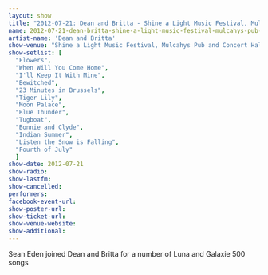 ```yaml
---
layout: show
title: "2012-07-21: Dean and Britta - Shine a Light Music Festival, Mulcahys Pub and Concert Hall Wantagh, NY, USA"
name: 2012-07-21-dean-britta-shine-a-light-music-festival-mulcahys-pub-and-concert-hall-wantagh-ny-usa
artist-name: 'Dean and Britta'
show-venue: "Shine a Light Music Festival, Mulcahys Pub and Concert Hall Wantagh, NY, USA"
show-setlist: [
  "Flowers",
  "When Will You Come Home",
  "I'll Keep It With Mine",
  "Bewitched",
  "23 Minutes in Brussels",
  "Tiger Lily",
  "Moon Palace",
  "Blue Thunder",
  "Tugboat",
  "Bonnie and Clyde",
  "Indian Summer",
  "Listen the Snow is Falling",
  "Fourth of July"
  ]
show-date: 2012-07-21
show-radio: 
show-lastfm: 
show-cancelled: 
performers: 
facebook-event-url: 
show-poster-url: 
show-ticket-url: 
show-venue-website: 
show-additional: 
---
```


Sean Eden joined Dean and Britta for a number of Luna and Galaxie 500 songs